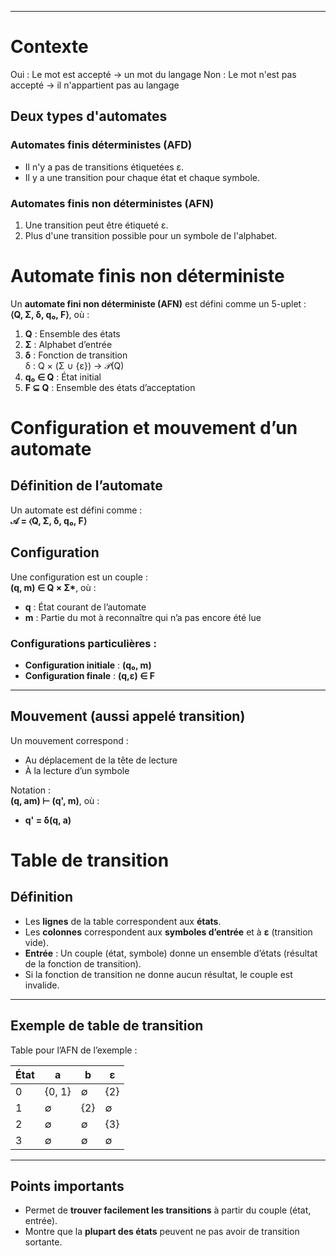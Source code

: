 
---
# Contexte
Oui : Le mot est accepté → un mot du langage
Non : Le mot n'est pas accepté → il n'appartient pas au langage

## Deux types d'automates

### Automates finis déterministes (AFD)
- Il n'y a pas de transitions étiquetées ε.
- Il y a une transition pour chaque état et chaque symbole.

### Automates finis non déterministes (AFN)
1. Une transition peut être étiqueté ε.
2. Plus d'une transition possible pour un symbole de l'alphabet.

# Automate finis non déterministe

Un **automate fini non déterministe (AFN)** est défini comme un 5-uplet :  
**⟨Q, Σ, δ, q₀, F⟩**, où :

1. **Q** : Ensemble des états
2. **Σ** : Alphabet d’entrée
3. **δ** : Fonction de transition  
   δ : Q × (Σ ∪ {ε}) → 𝒫(Q)
4. **q₀ ∈ Q** : État initial
5. **F ⊆ Q** : Ensemble des états d’acceptation

# Configuration et mouvement d’un automate

## Définition de l’automate
Un automate est défini comme :  
**𝒜 = ⟨Q, Σ, δ, q₀, F⟩**

## Configuration
Une configuration est un couple :  
**(q, m) ∈ Q × Σ\***, où :  
- **q** : État courant de l’automate  
- **m** : Partie du mot à reconnaître qui n’a pas encore été lue  

### Configurations particulières :
- **Configuration initiale** : **(q₀, m)**  
- **Configuration finale** : **(q,ε) ∈ F**

---

## Mouvement (aussi appelé transition)
Un mouvement correspond :  
- Au déplacement de la tête de lecture  
- À la lecture d’un symbole  

Notation :  
**(q, am) ⊢ (q', m)**, où :  
- **q' = δ(q, a)**

# Table de transition

## Définition
- Les **lignes** de la table correspondent aux **états**.  
- Les **colonnes** correspondent aux **symboles d’entrée** et à **ε** (transition vide).  
- **Entrée** : Un couple (état, symbole) donne un ensemble d’états (résultat de la fonction de transition).  
- Si la fonction de transition ne donne aucun résultat, le couple est invalide.

---

## Exemple de table de transition
Table pour l’AFN de l’exemple :  

| État | a      | b   | ε   |
| ---- | ------ | --- | --- |
| 0    | {0, 1} | ∅   | {2} |
| 1    | ∅      | {2} | ∅   |
| 2    | ∅      | ∅   | {3} |
| 3    | ∅      | ∅   | ∅   |

---

## Points importants
- Permet de **trouver facilement les transitions** à partir du couple (état, entrée).  
- Montre que la **plupart des états** peuvent ne pas avoir de transition sortante.
